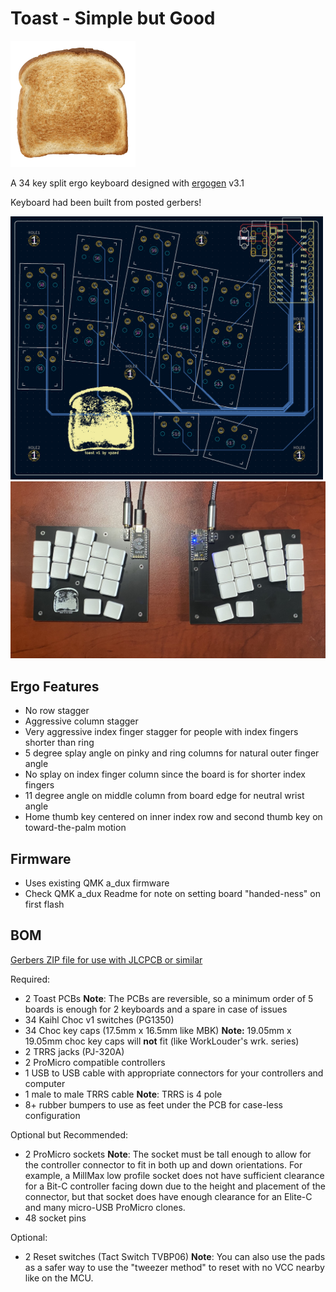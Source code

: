 # Toast - Simple but Good

<img src="https://raw.githubusercontent.com/vpzed/keyboards/main/toast/media/toast.png" width="200">

A 34 key split ergo keyboard designed with [ergogen](https://github.com/ergogen/ergogen) v3.1

Keyboard had been built from posted gerbers!

<img src="https://raw.githubusercontent.com/vpzed/keyboards/main/toast/media/toast1-pcb-2d.png" width="500">

<img src="https://raw.githubusercontent.com/vpzed/keyboards/main/toast/media/toastv1.jpg" width="1080">

## Ergo Features
- No row stagger
- Aggressive column stagger
- Very aggressive index finger stagger for people with index fingers shorter than ring
- 5 degree splay angle on pinky and ring columns for natural outer finger angle
- No splay on index finger column since the board is for shorter index fingers
- 11 degree angle on middle column from board edge for neutral wrist angle
- Home thumb key centered on inner index row and second thumb key on toward-the-palm motion

## Firmware
- Uses existing QMK a_dux firmware
- Check QMK a_dux Readme for note on setting board "handed-ness" on first flash

## BOM

[Gerbers ZIP file for use with JLCPCB or similar](https://github.com/vpzed/keyboards/raw/main/toast/v1/gerbers/gerbers.zip)

Required:
- 2 Toast PCBs **Note**: The PCBs are reversible, so a minimum order of 5 boards is enough for 2 keyboards and a spare in case of issues
- 34 Kaihl Choc v1 switches (PG1350)
- 34 Choc key caps (17.5mm x 16.5mm like MBK) **Note:** 19.05mm x 19.05mm choc key caps will **not** fit (like WorkLouder's wrk. series)
- 2 TRRS jacks (PJ-320A)
- 2 ProMicro compatible controllers
- 1 USB to USB cable with appropriate connectors for your controllers and computer
- 1 male to male TRRS cable **Note**: TRRS is 4 pole
- 8+ rubber bumpers to use as feet under the PCB for case-less configuration

Optional but Recommended:
- 2 ProMicro sockets **Note**: The socket must be tall enough to allow for the controller connector to fit in both up and down orientations. For example, a MillMax low profile socket does not have sufficient clearance for a Bit-C controller facing down due to the height and placement of the connector, but that socket does have enough clearance for an Elite-C and many micro-USB ProMicro clones.
- 48 socket pins

Optional:
- 2 Reset switches (Tact Switch TVBP06) **Note**: You can also use the pads as a safer way to use the "tweezer method" to reset with no VCC nearby like on the MCU.
